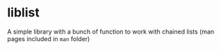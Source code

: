 # liblist
A simple library with a bunch of function to work with chained lists (man pages included in `man` folder)
